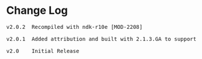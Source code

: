 # Change Log
<pre>
v2.0.2  Recompiled with ndk-r10e [MOD-2208]

v2.0.1  Added attribution and built with 2.1.3.GA to support x86 devices [MOD-1087][MOD-1104]
	
v2.0	Initial Release
